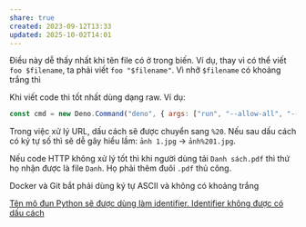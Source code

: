 ```yaml
---
share: true
created: 2023-09-12T13:33
updated: 2025-10-02T14:01
---
```

Điều này dễ thấy nhất khi tên file có ở trong biến. Ví dụ, thay vì có thể viết `foo $filename`, ta phải viết `foo "$filename"`. Vì nhỡ `$filename` có khoảng trắng thì 

Khi viết code thì tốt nhất dùng dạng raw. Ví dụ:
```js
const cmd = new Deno.Command("deno", { args: ["run", "--allow-all", "--allow-run", String.raw`${filename}`, câuNhập, '--json-debug'] });
```

Trong việc xử lý URL, dấu cách sẽ được chuyển sang `%20`. Nếu sau dấu cách có ký tự số thì sẽ dễ gây hiểu lầm: `ảnh 1.jpg` → `ảnh%201.jpg`.

Nếu code HTTP không xử lý tốt thì khi người dùng tải `Danh sách.pdf` thì thứ họ nhận được là file `Danh`. Họ phải thêm đuôi `.pdf` thủ công.

Docker và Git bắt phải dùng ký tự ASCII và không có khoảng trắng

[Tên mô đun Python sẽ được dùng làm identifier. Identifier không được có dấu cách](../../%E2%9C%8D%EF%B8%8FL%E1%BA%ADp%20tr%C3%ACnh/Ng%C3%B4n%20ng%E1%BB%AF/Ng%C3%B4n%20ng%E1%BB%AF%20l%E1%BA%ADp%20tr%C3%ACnh/Ng%C3%B4n%20ng%E1%BB%AF%20ki%E1%BB%83u%20%C4%91%E1%BB%99ng/Python/Path,%20env,%20version/T%C3%AAn%20m%C3%B4%20%C4%91un%20Python%20s%E1%BA%BD%20%C4%91%C6%B0%E1%BB%A3c%20d%C3%B9ng%20l%C3%A0m%20identifier.%20Identifier%20kh%C3%B4ng%20%C4%91%C6%B0%E1%BB%A3c%20c%C3%B3%20d%E1%BA%A5u%20c%C3%A1ch.md)

